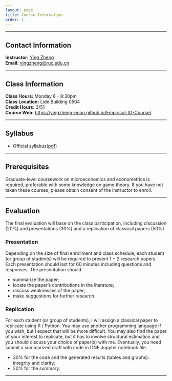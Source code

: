 ```yaml
---
layout: page
title: Course Information
order: 1
---
```

***

## Contact Information
**Instructor:** [Ying Zheng](https://yingzheng-econ.github.io)  
**Email:** [yingzheng@ruc.edu.cn](mailto:yingzheng@ruc.edu.cn)

***

## Class Information
**Class Hours:** Monday 6 - 8:30pm  
**Class Location:** Lide Building 0504  
**Credit Hours:** 3/51  
**Course Web:** https://yingzheng-econ.github.io/Empirical-IO-Course/

***

## Syllabus
- Official syllabus([pdf](/Empirical-IO-Course/Syllabus-EIO-RUC-2021-Fall-EN.pdf))

***

## Prerequisites  
Graduate-level coursework on microeconomics and econometrics is required, preferable with some knowledge on game theory. If you have not taken these courses, please obtain consent of the instructor to enroll.

***

## Evaluation  
The final evaluation will base on the class participation, including discussion (20%) and presentations (30%) and a replication of classical papers (50%).

### Presentation
Depending on the size of final enrollment and class schedule, each student (or group of students) will be required to present 1 − 2 research papers. Each presentation should last for 60 minutes including questions and responses. The presentation should
- summarize the paper;  
- locate the paper’s contributions in the literature;
- discuss weaknesses of the paper;  
- make suggestions for further research. 

### Replication
For each student (or group of students), I will assign a classical paper to replicate using R / Python. You may use another programming language if you wish, but I expect that will be more difficult. You may also find the paper of your interest to replicate, but it has to involve structural estimation and you should discuss your choice of paper(s) with me. Eventually, you need submit a summarized draft with code in ONE Jupyter notebook file.
- 30% for the code and the generated results (tables and graphs): integrity and clarity;  
- 20% for the summary.

***
